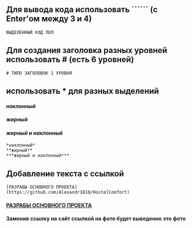 ## Для вывода кода использовать `````` (с Enter'ом между 3 и 4)
```
ВЫДЕЛЕННЫЙ КОД ЛОЛ
```
## Для создания заголовка разных уровней использовать # (есть 6 уровней)
```
# ТИПО ЗАГОЛОВОК 1 УРОВНЯ
```
## использовать * для разных выделений
#### *наклонный*
#### **жирный**
#### ***жирный и наклонный***
```
*наклонный*
**жирный**
***жирный и наклонный***
```
## Добавление текста с ссылкой
```
[РАЗРАБЫ ОСНОВНОГО ПРОЕКТА](https://github.com/Alexandr1810/HostelComfort)
```
#### [РАЗРАБЫ ОСНОВНОГО ПРОЕКТА](https://github.com/Alexandr1810/HostelComfort)
#### Заменив ссылку на сайт ссылкой на фото будет выведенно это фото
#### [](https://images.app.goo.gl/2ZPTu5suRRSytrPf9)
